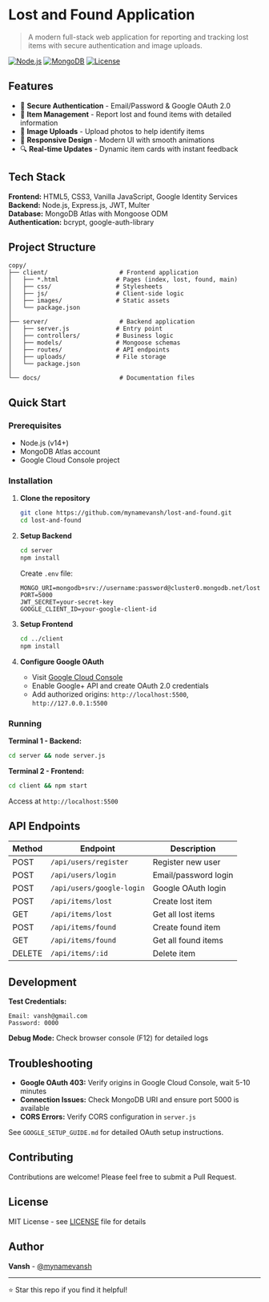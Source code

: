 # Lost and Found Application

> A modern full-stack web application for reporting and tracking lost items with secure authentication and image uploads.

[![Node.js](https://img.shields.io/badge/Node.js-v14+-green.svg)](https://nodejs.org/)
[![MongoDB](https://img.shields.io/badge/MongoDB-Atlas-brightgreen.svg)](https://www.mongodb.com/cloud/atlas)
[![License](https://img.shields.io/badge/license-MIT-blue.svg)](LICENSE)

## Features

- 🔐 **Secure Authentication** - Email/Password & Google OAuth 2.0
- 📝 **Item Management** - Report lost and found items with detailed information
- 📸 **Image Uploads** - Upload photos to help identify items
- 🎨 **Responsive Design** - Modern UI with smooth animations
- 🔍 **Real-time Updates** - Dynamic item cards with instant feedback

## Tech Stack

**Frontend:** HTML5, CSS3, Vanilla JavaScript, Google Identity Services  
**Backend:** Node.js, Express.js, JWT, Multer  
**Database:** MongoDB Atlas with Mongoose ODM  
**Authentication:** bcrypt, google-auth-library

## Project Structure

```
copy/
├── client/                    # Frontend application
│   ├── *.html                # Pages (index, lost, found, main)
│   ├── css/                  # Stylesheets
│   ├── js/                   # Client-side logic
│   ├── images/               # Static assets
│   └── package.json
│
├── server/                    # Backend application
│   ├── server.js             # Entry point
│   ├── controllers/          # Business logic
│   ├── models/               # Mongoose schemas
│   ├── routes/               # API endpoints
│   ├── uploads/              # File storage
│   └── package.json
│
└── docs/                      # Documentation files
```

## Quick Start

### Prerequisites
- Node.js (v14+)
- MongoDB Atlas account
- Google Cloud Console project

### Installation

1. **Clone the repository**
   ```bash
   git clone https://github.com/mynamevansh/lost-and-found.git
   cd lost-and-found
   ```

2. **Setup Backend**
   ```bash
   cd server
   npm install
   ```
   
   Create `.env` file:
   ```env
   MONGO_URI=mongodb+srv://username:password@cluster0.mongodb.net/lostandfound
   PORT=5000
   JWT_SECRET=your-secret-key
   GOOGLE_CLIENT_ID=your-google-client-id
   ```

3. **Setup Frontend**
   ```bash
   cd ../client
   npm install
   ```

4. **Configure Google OAuth**
   - Visit [Google Cloud Console](https://console.cloud.google.com/)
   - Enable Google+ API and create OAuth 2.0 credentials
   - Add authorized origins: `http://localhost:5500`, `http://127.0.0.1:5500`

### Running

**Terminal 1 - Backend:**
```bash
cd server && node server.js
```

**Terminal 2 - Frontend:**
```bash
cd client && npm start
```

Access at `http://localhost:5500`

## API Endpoints

| Method | Endpoint | Description |
|--------|----------|-------------|
| POST | `/api/users/register` | Register new user |
| POST | `/api/users/login` | Email/password login |
| POST | `/api/users/google-login` | Google OAuth login |
| POST | `/api/items/lost` | Create lost item |
| GET | `/api/items/lost` | Get all lost items |
| POST | `/api/items/found` | Create found item |
| GET | `/api/items/found` | Get all found items |
| DELETE | `/api/items/:id` | Delete item |

## Development

**Test Credentials:**
```
Email: vansh@gmail.com
Password: 0000
```

**Debug Mode:** Check browser console (F12) for detailed logs

## Troubleshooting

- **Google OAuth 403:** Verify origins in Google Cloud Console, wait 5-10 minutes
- **Connection Issues:** Check MongoDB URI and ensure port 5000 is available
- **CORS Errors:** Verify CORS configuration in `server.js`

See `GOOGLE_SETUP_GUIDE.md` for detailed OAuth setup instructions.

## Contributing

Contributions are welcome! Please feel free to submit a Pull Request.

## License

MIT License - see [LICENSE](LICENSE) file for details

## Author

**Vansh** - [@mynamevansh](https://github.com/mynamevansh)

---

⭐ Star this repo if you find it helpful!
